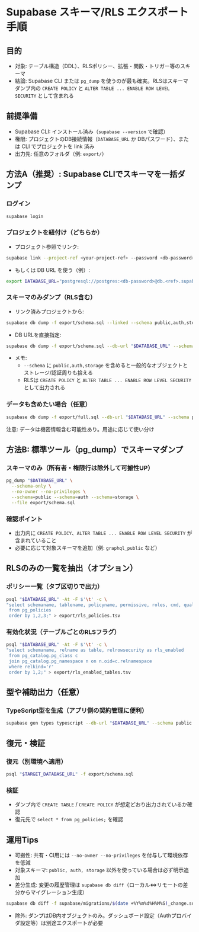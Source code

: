 # Supabase スキーマ/RLS エクスポート手順

## 目的
- 対象: テーブル構造（DDL）、RLSポリシー、拡張・関数・トリガー等のスキーマ
- 結論: Supabase CLI または `pg_dump` を使うのが最も確実。RLSはスキーマダンプ内の `CREATE POLICY` と `ALTER TABLE ... ENABLE ROW LEVEL SECURITY` として含まれる

## 前提準備
- Supabase CLI: インストール済み（`supabase --version` で確認）
- 権限: プロジェクトのDB接続情報（`DATABASE_URL` か DBパスワード）、または CLI でプロジェクトを link 済み
- 出力先: 任意のフォルダ（例: `export/`）

## 方法A（推奨）: Supabase CLIでスキーマを一括ダンプ
### ログイン
```bash
supabase login
```

### プロジェクトを紐付け（どちらか）
- プロジェクト参照でリンク:
```bash
supabase link --project-ref <your-project-ref> --password <db-password>
```
- もしくは DB URL を使う（例）:
```bash
export DATABASE_URL="postgresql://postgres:<db-password>@db.<ref>.supabase.co:5432/postgres"
```

### スキーマのみダンプ（RLS含む）
- リンク済みプロジェクトから:
```bash
supabase db dump -f export/schema.sql --linked --schema public,auth,storage
```
- DB URLを直接指定:
```bash
supabase db dump -f export/schema.sql --db-url "$DATABASE_URL" --schema public,auth,storage
```
- メモ:
  - `--schema` に `public,auth,storage` を含めると一般的なオブジェクトとストレージ/認証周りも拾える
  - RLSは `CREATE POLICY` と `ALTER TABLE ... ENABLE ROW LEVEL SECURITY` として出力される

### データも含めたい場合（任意）
```bash
supabase db dump -f export/full.sql --db-url "$DATABASE_URL" --schema public,auth,storage --data
```
注意: データは機密情報含む可能性あり。用途に応じて使い分け

## 方法B: 標準ツール（pg_dump）でスキーマダンプ
### スキーマのみ（所有者・権限行は除外して可搬性UP）
```bash
pg_dump "$DATABASE_URL" \
  --schema-only \
  --no-owner --no-privileges \
  --schema=public --schema=auth --schema=storage \
  --file export/schema.sql
```

### 確認ポイント
- 出力内に `CREATE POLICY`、`ALTER TABLE ... ENABLE ROW LEVEL SECURITY` が含まれていること
- 必要に応じて対象スキーマを追加（例: `graphql_public` など）

## RLSのみの一覧を抽出（オプション）
### ポリシー一覧（タブ区切りで出力）
```bash
psql "$DATABASE_URL" -At -F $'\t' -c \
"select schemaname, tablename, policyname, permissive, roles, cmd, qual, with_check
 from pg_policies
 order by 1,2,3;" > export/rls_policies.tsv
```

### 有効化状況（テーブルごとのRLSフラグ）
```bash
psql "$DATABASE_URL" -At -F $'\t' -c \
"select schemaname, relname as table, relrowsecurity as rls_enabled
 from pg_catalog.pg_class c
 join pg_catalog.pg_namespace n on n.oid=c.relnamespace
 where relkind='r'
 order by 1,2;" > export/rls_enabled_tables.tsv
```

## 型や補助出力（任意）
### TypeScript型を生成（アプリ側の契約管理に便利）
```bash
supabase gen types typescript --db-url "$DATABASE_URL" --schema public > export/types.ts
```

## 復元・検証
### 復元（別環境へ適用）
```bash
psql "$TARGET_DATABASE_URL" -f export/schema.sql
```

### 検証
- ダンプ内で `CREATE TABLE` / `CREATE POLICY` が想定どおり出力されているか確認
- 復元先で `select * from pg_policies;` を確認

## 運用Tips
- 可搬性: 共有・CI用には `--no-owner --no-privileges` を付与して環境依存を低減
- 対象スキーマ: `public, auth, storage` 以外を使っている場合は必ず明示追加
- 差分生成: 変更の履歴管理は `supabase db diff`（ローカル⇔リモートの差分からマイグレーション生成）
```bash
supabase db diff -f supabase/migrations/$(date +%Y%m%d%H%M%S)_change.sql --use-migra --db-url "$DATABASE_URL"
```
- 除外: ダンプはDB内オブジェクトのみ。ダッシュボード設定（Authプロバイダ設定等）は別途エクスポートが必要

